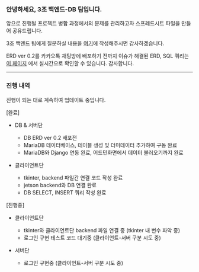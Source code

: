 ### 안녕하세요, 3조 백엔드-DB 팀입니다.

앞으로 진행될 프로젝트 병합 과정에서의 문제를 관리하고자 스프레드시트 파일을 만들어 공유드립니다.

3조 백엔드 팀에게 질문하실 내용을 [여기](https://docs.google.com/spreadsheets/d/18vAw3wEnwzzxgxT8H-mUfDs_zQrDpR-gX497ZFPqaRw/edit?gid=833081153#gid=833081153)에 작성해주시면 감사하겠습니다.

ERD ver 0.2를 카카오톡 채팅방에 배포하기 전까지 이슈가 해결된 ERD, SQL 쿼리는 [이 페이지](https://pretty-icebreaker-f34.notion.site/ERD-ver-0-2-79bc33afd7f24980ba2b1b7ee7db4d1a) 에서 실시간으로 확인할 수 있습니다. 감사합니다.

---

### 진행 내역

진행이 되는 대로 계속하여 업데이트 중입니다.

[완료]

- DB & 서버단
    - DB ERD ver 0.2 배포전
    - MariaDB 데이터베이스, 테이블 생성 및 더미데이터 추가하여 구동 완료
    - MariaDB와 Django 연동 완료, 어드민화면에서 데이터 불러오기까지 완료

- 클라이언트단
    - tkinter, backend 파일간 연결 코드 작성 완료
    - jetson backend와 DB 연결 완료
    - DB SELECT, INSERT 쿼리 작성 완료

[진행중]

- 클라이언트단
    - tkinter와 클라이언트단 backend 파일 연결 중 (tkinter 내 변수 파악 중)
    - 로그인 구현 테스트 코드 대기중 (클라이언트-서버 구분 시도 중)

- 서버단
    - 로그인 구현중 (클라이언트-서버 구분 시도 중)

